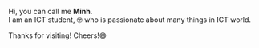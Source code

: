 Hi, you can call me **Minh**.\
I am an ICT student, 🤓  who is passionate about many things in ICT world.

<!--
**My current interests are:**\
● Networking with Windows Server 2019 - Network security\
● Installation, Storage, and Compute with Windows Server 2019\
● Active Directory and Group Policies\
● Microsoft Azure assessment (Azure Administration, Data, DevOps and Cloud 
Infrastructure)\
● Linux (LPI 1 & LPI 2)

**My goals for 2023:**\
● Speak Finnish everyday\
● Complete Linux course on TestOut\
● Develop Python skills with 100 Days Of Python
-->

Thanks for visiting! Cheers!😄


<!--
**lytrieuminh/lytrieuminh** is a ✨ _special_ ✨ repository because its `README.md` (this file) appears on your GitHub profile.

Here are some ideas to get you started:

- 🔭 I’m currently working on ...
- 🌱 I’m currently learning ...
- 👯 I’m looking to collaborate on ...
- 🤔 I’m looking for help with ...
- 💬 Ask me about ...
- 📫 How to reach me: ...
- 😄 Pronouns: ...
- ⚡ Fun fact: ...
-->
